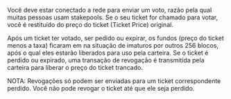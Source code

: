 Você deve estar conectado a rede para enviar um voto, razão pela qual muitas pessoas usam stakepools. Se o seu ticket for chamado para votar, você é restituído do preço do ticket (Ticket Price) original.

Após um ticket ter votado, ser pedido ou expirar, os fundos (preço do ticket menos a taxa) ficaram em na situação de imaturos por outros 256 blocos, após o qual eles estarão liberados para uso pela carteira. Se o ticket é perdido ou expirado, uma transação de revogação é transmitida pela carteira para liberar o preço do ticket trancado.

NOTA: Revogações só podem ser enviadas para um ticket correspondente perdido. Você não pode revogar o ticket até que ele seja perdido.
